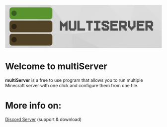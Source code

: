 ![multiServer](1.png)

# Welcome to multiServer
**multiServer**  is a free to use program that allows you to run multiple Minecraft server with one click and configure them from one file.
# More info on:
[Discord Server](https://discord.gg/MfdFmCCqm6) (support & download)

